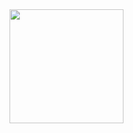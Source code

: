 <img src="(https://github.com/zshop-ctr/zshop-ctr.github.io/blob/main/img/logo.png?raw=true)" width="200"/>
